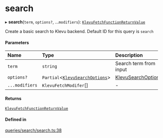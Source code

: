 # search
      
▸ **search**(`term`, `options?`, ...`modifiers`): [`KlevuFetchFunctionReturnValue`](klevufetchfunctionreturnvalue.md)

Create a basic search to Klevu backend. Default ID for this query is `search`

#### Parameters

| Name | Type | Description |
| :------ | :------ | :------ |
| `term` | `string` | Search term from input |
| `options?` | `Partial`<[`KlevuSearchOptions`](klevusearchoptions.md)\> | [KlevuSearchOptions](klevusearchoptions.md) |
| `...modifiers` | `KlevuFetchModifer`[] | - |

#### Returns

[`KlevuFetchFunctionReturnValue`](klevufetchfunctionreturnvalue.md)

#### Defined in

[queries/search/search.ts:38](https://github.com/klevultd/frontend-sdk/blob/f1babb6/packages/klevu-core/src/queries/search/search.ts#L38)

